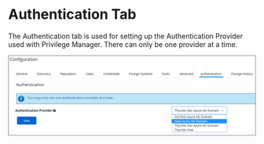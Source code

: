 [title]: # (Authentication Tab)
[tags]: # (authentication provider)
[priority]: # (1)
# Authentication Tab

The Authentication tab is used for setting up the Authentication Provider used with Privilege Manager. There can only be one provider at a time.

![Authentication tab to select the authentication provider](images/config-auth.png)
